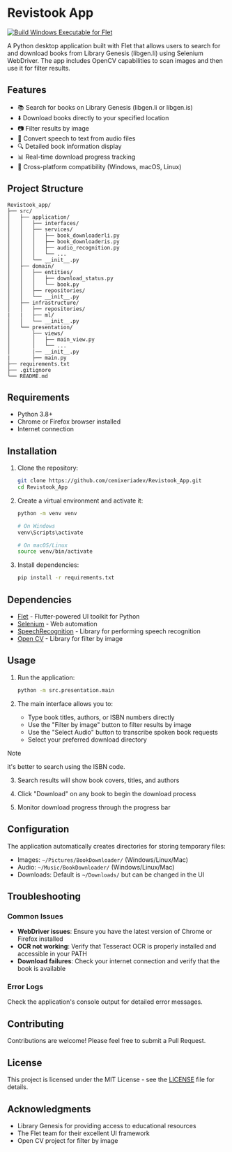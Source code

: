 # Revistook App

[![Build Windows Executable for Flet](https://github.com/cenixeriadev/Revistook_App/actions/workflows/main.yml/badge.svg)](https://github.com/cenixeriadev/Revistook_App/actions/workflows/main.yml)

A Python desktop application built with Flet that allows users to search for and download books from Library Genesis (libgen.li) using Selenium WebDriver. The app includes OpenCV capabilities to scan images and then use it for filter results.



## Features

- 📚 Search for books on Library Genesis (libgen.li or libgen.is)
- ⬇️ Download books directly to your specified location
- 📷 Filter results by image
- 🎤 Convert speech to text from audio files
- 🔍 Detailed book information display
- 📊 Real-time download progress tracking
- 📱 Cross-platform compatibility (Windows, macOS, Linux)

## Project Structure

```
Revistook_app/
├── src/
│   ├── application/
│   │   ├── interfaces/
│   │   ├── services/
│   │   │   ├── book_downloaderli.py
│   │   │   ├── book_downloaderis.py
│   │   │   ├── audio_recognition.py
│   │   │   └── ...
│   │   └── __init__.py
│   ├── domain/
│   │   ├── entities/
│   │   │   ├── download_status.py
│   │   │   └── book.py
│   │   ├── repositories/
│   │   └── __init__.py
│   ├── infrastructure/
│   │   ├── repositories/
|   |   ├── ml/
│   │   └── __init__.py
│   └── presentation/
│       ├── views/
│       │   ├── main_view.py
│       │   └── ...
│       |── __init__.py  
|       ├── main.py
├── requirements.txt
├── .gitignore
└── README.md
```

## Requirements

- Python 3.8+
- Chrome or Firefox browser installed
- Internet connection

## Installation

1. Clone the repository:
   ```bash
   git clone https://github.com/cenixeriadev/Revistook_App.git
   cd Revistook_App
   ```

2. Create a virtual environment and activate it:
   ```bash
   python -m venv venv
   
   # On Windows
   venv\Scripts\activate
   
   # On macOS/Linux
   source venv/bin/activate
   ```

3. Install dependencies:
   ```bash
   pip install -r requirements.txt
   ```

## Dependencies

- [Flet](https://flet.dev/) - Flutter-powered UI toolkit for Python
- [Selenium](https://selenium-python.readthedocs.io/) - Web automation
- [SpeechRecognition](https://pypi.org/project/SpeechRecognition/) - Library for performing speech recognition
- [Open CV](https://pypi.org/project/opencv-python/) - Library for filter by image
## Usage

1. Run the application:
   ```bash
   python -m src.presentation.main
   ```

2. The main interface allows you to:
   - Type book titles, authors, or ISBN numbers directly
   - Use the "Filter by image" button to filter results by image
   - Use the "Select Audio" button to transcribe spoken book requests
   - Select your preferred download directory
>[!Note]
>it's better to search using the ISBN code.
3. Search results will show book covers, titles, and authors
   
4. Click "Download" on any book to begin the download process

5. Monitor download progress through the progress bar

## Configuration

The application automatically creates directories for storing temporary files:
- Images: `~/Pictures/BookDownloader/` (Windows/Linux/Mac)
- Audio: `~/Music/BookDownloader/` (Windows/Linux/Mac)
- Downloads: Default is `~/Downloads/` but can be changed in the UI


## Troubleshooting

### Common Issues

- **WebDriver issues**: Ensure you have the latest version of Chrome or Firefox installed
- **OCR not working**: Verify that Tesseract OCR is properly installed and accessible in your PATH
- **Download failures**: Check your internet connection and verify that the book is available

### Error Logs

Check the application's console output for detailed error messages.

## Contributing

Contributions are welcome! Please feel free to submit a Pull Request.

## License

This project is licensed under the MIT License - see the [LICENSE](LICENSE) file for details.

## Acknowledgments

- Library Genesis for providing access to educational resources
- The Flet team for their excellent UI framework
- Open CV project for filter by image
